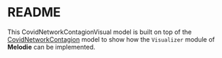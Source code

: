 # README

This CovidNetworkContagionVisual model is built on top of the 
[CovidNetworkContagion](https://github.com/ABM4ALL/CovidNetworkContagion) 
model to show how the ``Visualizer`` module of **Melodie** can be implemented.
